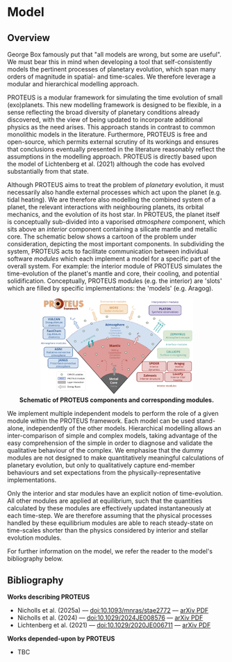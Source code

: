 # Model

## Overview

George Box famously put that "all models are wrong, but some are useful". We must bear this in mind when developing a tool that self-consistently models the pertinent processes of planetary evolution, which span many orders of magnitude in spatial- and time-scales. We therefore leverage a modular and hierarchical modelling approach.

PROTEUS is a modular framework for simulating the time evolution of small (exo)planets. This new modelling framework is designed to be flexible, in a sense reflecting the broad diversity of planetary conditions already discovered, with the view of being updated to incorporate additional physics as the need arises. This approach stands in contrast to common monolithic models in the literature. Furthermore, PROTEUS is free and open-source, which permits external scrutiny of its workings and ensures that conclusions eventually presented in the literature reasonably reflect the assumptions in the modelling approach. PROTEUS is directly based upon the model of Lichtenberg et al. (2021) although the code has evolved substantially from that state.

Although PROTEUS aims to treat the problem of *planetary* evolution, it must necessarily also handle external processes which act upon the planet (e.g. tidal heating). We are therefore also modelling the combined system of a planet, the relevant interactions with neighbouring planets, its orbital mechanics, and the evolution of its host star. In PROTEUS, the planet itself is conceptually sub-divided into a vaporised *atmosphere* component, which sits above an *interior* component containing a silicate mantle and metallic core. The schematic below shows a cartoon of the problem under consideration, depicting the most important components. In subdividing the system, PROTEUS acts to facilitate communication between individual software *modules* which each implement a model for a specific part of the overall system. For example: the interior module of PROTEUS simulates the time-evolution of the planet's mantle and core, their cooling, and potential solidification. Conceptually, PROTEUS modules (e.g. the interior) are 'slots' which are filled by specific implementations: the 'models' (e.g. Aragog).

<p align="center">
      <img src="assets/schematic.png" style="max-width: 70%; height: auto;"></br>
      <b>Schematic of PROTEUS components and corresponding modules.</b> </br>
</p>

We implement multiple independent models to perform the role of a given module within the PROTEUS framework. Each model can be used stand-alone, independently of the other models. Hierarchical modelling allows an inter-comparison of simple and complex models, taking advantage of the easy comprehension of the simple in order to diagnose and validate the qualitative behaviour of the complex. We emphasise that the dummy modules are not designed to make quantitatively meaningful calculations of planetary evolution, but only to qualitatively capture end-member behaviours and set expectations from the physically-representative implementations.

Only the interior and star modules have an explicit notion of time-evolution. All other modules are applied at equilibrium, such that the quantities calculated by these modules are effectively updated instantaneously at each time-step. We are therefore assuming that the physical processes handled by these equilibrium modules are able to reach steady-state on time-scales shorter than the physics considered by interior and stellar evolution modules.

For further information on the model, we refer the reader to the model's bibliography below.

## Bibliography

**Works describing PROTEUS**

* Nicholls et al. (2025a) –– [doi:10.1093/mnras/stae2772](https://doi.org/10.1093/mnras/stae2772) –– [arXiv PDF](https://arxiv.org/pdf/2412.11987)
* Nicholls et al. (2024) –– [doi:10.1029/2024JE008576](https://doi.org/10.1029/2024JE008576) –– [arXiv PDF](https://arxiv.org/pdf/2411.19137)
* Lichtenberg et al. (2021) –– [doi:10.1029/2020JE006711](https://doi.org/10.1029/2020JE006711) –– [arXiv PDF](https://arxiv.org/pdf/2101.10991)

**Works depended-upon by PROTEUS**

* TBC
